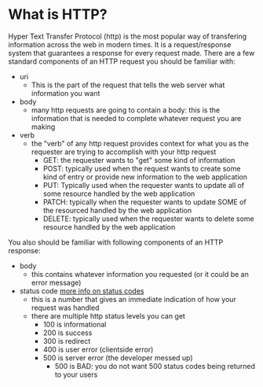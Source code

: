 # What is HTTP?
Hyper Text Transfer Protocol (http) is the most popular way of transfering information across the web in modern times. It is a request/response system that guarantees a response for every request made. There are a few standard components of an HTTP request you should be familiar with:
- uri
    - This is the part of the request that tells the web server what information you want
- body
    - many http requests are going to contain a body: this is the information that is needed to complete whatever request you are making
- verb
    - the "verb" of any http request provides context for what you as the requester are trying to accomplish with your http request
        - GET: the requester wants to "get" some kind of information
        - POST: typically used when the request wants to create some kind of entry or provide new information to the web application
        - PUT: Typically used when the requester wants to update all of some resource handled by the web application
        - PATCH: typically when the requester wants to update SOME of the resourced handled by the web application
        - DELETE: typically used when the requester wants to delete some resource handled by the web application

You also should be familiar with following components of an HTTP response:
- body
    - this contains whatever information you requested (or it could be an error message)
- status code [more info on status codes](https://developer.mozilla.org/en-US/docs/Web/HTTP/Status
)
    - this is a number that gives an immediate indication of how your request was handled
    - there are multiple http status levels you can get
        - 100 is informational
        - 200 is success
        - 300 is redirect
        - 400 is user error (clientside error)
        - 500 is server error (the developer messed up)
            - 500 is BAD: you do not want 500 status codes being returned to your users